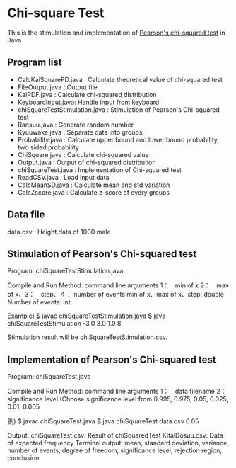 # Chi-square Test
This is the stimulation and implementation of [Pearson's chi-squared test](https://en.wikipedia.org/wiki/Pearson's_chi-squared_test) in Java

## Program list
- CalcKaiSquarePD.java : Calculate theoretical value of chi-squared test
- FileOutput.java : Output file
- KaiPDF.java : Calculate chi-squared distribution
- KeyboardInput.java: Handle input from keyboard
- chiSquareTestStimulation.java : Stimulation of Pearson's Chi-squared test
- Ransuu.java : Generate random number
- Kyuuwake.java : Separate data into groups
- Probability.java : Calculate upper bound and lower bound probability, two sided probability
- ChiSquare.java : Calculate chi-squared value
- Output.java : Output of chi-squared distribution
- chiSquareTest.java : Implementation of Chi-squared test
- ReadCSV.java : Load input data
- CalcMeanSD.java : Calculate mean and std variation
- CalcZscore.java : Calculate z-score of every groups

## Data file
data.csv : Height data of 1000 male

## Stimulation of Pearson's Chi-squared test
Program: chiSquareTestStimulation.java

Compile and Run Method:
command line arguments 1：　min of x 2：　max of x、3：　step、４： number of events
min of x、max of x、step: double
Number of events: int

Example)
$ javac chiSquareTestStimulation.java
$ java chiSquareTestStimulation -3.0 3.0 1.0 8  		

Stimulation result will be chiSquareTestStimulation.csv.

## Implementation of Pearson's Chi-squared test
Program: chiSquareTest.java

Compile and Run Method:
command line arguments 1：　data filename 2：　significance level
(Choose significance level from 0.995, 0.975, 0.05, 0.025, 0.01, 0.005

例)
$ javac chiSquareTest.java
$ java chiSquareTest data.csv 0.05 		

Output:
chiSquareTest.csv: Result of chiSquaredTest
KitaiDosuu.csv: Data of expected frequency
Terminal output: mean, standard deviation, variance, number of events, degree of freedom, significance level, rejection region, conclusion
